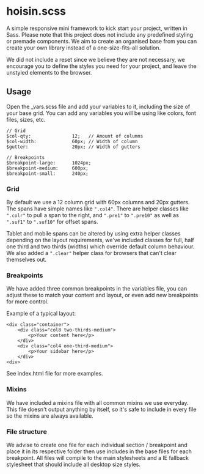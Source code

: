 hoisin.scss
===========

A simple responsive mini framework to kick start your project, written in Sass. Please note that this project does not include any predefined styling or premade components. We aim to create an organised base from you can create your own library instead of a one-size-fits-all solution.

We did not include a reset since we believe they are not necessary, we encourage you to define the styles you need for your project, and leave the unstyled elements to the browser.

## Usage
Open the _vars.scss file and add your variables to it, including the size of your base grid. You can add any variables you will be using like colors, font files, sizes, etc.

	// Grid
	$col-qty: 				12;   // Amount of columns
	$col-width: 			60px; // Width of column
	$gutter:				20px; // Width of gutters

	// Breakpoints
	$breakpoint-large: 		1024px;
	$breakpoint-medium: 	600px;
	$breakpoint-small: 		240px;

### Grid
By default we use a 12 column grid with 60px columns and 20px gutters. The spans have simple names like `".col4"`. There are helper classes like `".colr"` to pull a span to the right, and `".pre1"` to `".pre10"` as well as `".suf1"` to `".suf10"` for offset spans.

Tablet and mobile spans can be altered by using extra helper classes depending on the layout requirements, we've included classes for full, half one third and two thirds (widths) which override default column behaviour. We also added a `".clear"` helper class for browsers that can't clear themselves out.

### Breakpoints
We have added three common breakpoints in the variables file, you can adjust these to match your content and layout, or even add new breakpoints for more control.

Example of a typical layout:

	<div class="container">
	    <div class="col8 two-thirds-medium">
	    	<p>Your content here</p>
	    </div>
	    <div class="col4 one-third-medium">
	    	<p>Your sidebar here</p>
	    </div>	    
	<div>

See index.html file for more examples.

### Mixins
We have included a mixins file with all common mixins we use everyday. This file doesn't output anything by itself, so it's safe to include in every file so the mixins are always available.

### File structure
We advise to create one file for each individual section / breakpoint and place it in its respective folder then use includes in the base files for each breakpoint. All files will compile to the main stylesheets and a IE fallback stylesheet that should include all desktop size styles.

